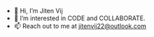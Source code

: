 - 👋 Hi, I’m Jiten Vij
- 👀 I’m interested in CODE and COLLABORATE.
- 📫 Reach out to me at jitenvij22@outlook.com

<!---
jitenvij1992/jitenvij1992 is a ✨ special ✨ repository because its `README.md` (this file) appears on your GitHub profile.
You can click the Preview link to take a look at your changes.
--->
